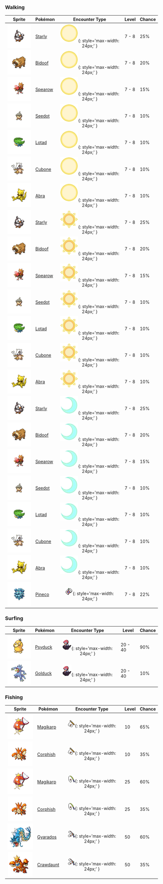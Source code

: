 ### Walking

| Sprite | Pokémon | Encounter Type | Level | Chance |
|:------:|---------|:--------------:|-------|--------|
| ![Starly](../../assets/sprites/starly/front.gif "Starly") | [Starly](../../pokemon/starly.md/) | ![Morning](../../assets/encounter_types/morning.png "Morning"){: style='max-width: 24px;' } | 7 - 8 | 25% |
| ![Bidoof](../../assets/sprites/bidoof/front.gif "Bidoof") | [Bidoof](../../pokemon/bidoof.md/) | ![Morning](../../assets/encounter_types/morning.png "Morning"){: style='max-width: 24px;' } | 7 - 8 | 20% |
| ![Spearow](../../assets/sprites/spearow/front.gif "Spearow") | [Spearow](../../pokemon/spearow.md/) | ![Morning](../../assets/encounter_types/morning.png "Morning"){: style='max-width: 24px;' } | 7 - 8 | 15% |
| ![Seedot](../../assets/sprites/seedot/front.gif "Seedot") | [Seedot](../../pokemon/seedot.md/) | ![Morning](../../assets/encounter_types/morning.png "Morning"){: style='max-width: 24px;' } | 7 - 8 | 10% |
| ![Lotad](../../assets/sprites/lotad/front.gif "Lotad") | [Lotad](../../pokemon/lotad.md/) | ![Morning](../../assets/encounter_types/morning.png "Morning"){: style='max-width: 24px;' } | 7 - 8 | 10% |
| ![Cubone](../../assets/sprites/cubone/front.gif "Cubone") | [Cubone](../../pokemon/cubone.md/) | ![Morning](../../assets/encounter_types/morning.png "Morning"){: style='max-width: 24px;' } | 7 - 8 | 10% |
| ![Abra](../../assets/sprites/abra/front.gif "Abra") | [Abra](../../pokemon/abra.md/) | ![Morning](../../assets/encounter_types/morning.png "Morning"){: style='max-width: 24px;' } | 7 - 8 | 10% |
| ![Starly](../../assets/sprites/starly/front.gif "Starly") | [Starly](../../pokemon/starly.md/) | ![Day](../../assets/encounter_types/day.png "Day"){: style='max-width: 24px;' } | 7 - 8 | 25% |
| ![Bidoof](../../assets/sprites/bidoof/front.gif "Bidoof") | [Bidoof](../../pokemon/bidoof.md/) | ![Day](../../assets/encounter_types/day.png "Day"){: style='max-width: 24px;' } | 7 - 8 | 20% |
| ![Spearow](../../assets/sprites/spearow/front.gif "Spearow") | [Spearow](../../pokemon/spearow.md/) | ![Day](../../assets/encounter_types/day.png "Day"){: style='max-width: 24px;' } | 7 - 8 | 15% |
| ![Seedot](../../assets/sprites/seedot/front.gif "Seedot") | [Seedot](../../pokemon/seedot.md/) | ![Day](../../assets/encounter_types/day.png "Day"){: style='max-width: 24px;' } | 7 - 8 | 10% |
| ![Lotad](../../assets/sprites/lotad/front.gif "Lotad") | [Lotad](../../pokemon/lotad.md/) | ![Day](../../assets/encounter_types/day.png "Day"){: style='max-width: 24px;' } | 7 - 8 | 10% |
| ![Cubone](../../assets/sprites/cubone/front.gif "Cubone") | [Cubone](../../pokemon/cubone.md/) | ![Day](../../assets/encounter_types/day.png "Day"){: style='max-width: 24px;' } | 7 - 8 | 10% |
| ![Abra](../../assets/sprites/abra/front.gif "Abra") | [Abra](../../pokemon/abra.md/) | ![Day](../../assets/encounter_types/day.png "Day"){: style='max-width: 24px;' } | 7 - 8 | 10% |
| ![Starly](../../assets/sprites/starly/front.gif "Starly") | [Starly](../../pokemon/starly.md/) | ![Night](../../assets/encounter_types/night.png "Night"){: style='max-width: 24px;' } | 7 - 8 | 25% |
| ![Bidoof](../../assets/sprites/bidoof/front.gif "Bidoof") | [Bidoof](../../pokemon/bidoof.md/) | ![Night](../../assets/encounter_types/night.png "Night"){: style='max-width: 24px;' } | 7 - 8 | 20% |
| ![Spearow](../../assets/sprites/spearow/front.gif "Spearow") | [Spearow](../../pokemon/spearow.md/) | ![Night](../../assets/encounter_types/night.png "Night"){: style='max-width: 24px;' } | 7 - 8 | 15% |
| ![Seedot](../../assets/sprites/seedot/front.gif "Seedot") | [Seedot](../../pokemon/seedot.md/) | ![Night](../../assets/encounter_types/night.png "Night"){: style='max-width: 24px;' } | 7 - 8 | 10% |
| ![Lotad](../../assets/sprites/lotad/front.gif "Lotad") | [Lotad](../../pokemon/lotad.md/) | ![Night](../../assets/encounter_types/night.png "Night"){: style='max-width: 24px;' } | 7 - 8 | 10% |
| ![Cubone](../../assets/sprites/cubone/front.gif "Cubone") | [Cubone](../../pokemon/cubone.md/) | ![Night](../../assets/encounter_types/night.png "Night"){: style='max-width: 24px;' } | 7 - 8 | 10% |
| ![Abra](../../assets/sprites/abra/front.gif "Abra") | [Abra](../../pokemon/abra.md/) | ![Night](../../assets/encounter_types/night.png "Night"){: style='max-width: 24px;' } | 7 - 8 | 10% |
| ![Pineco](../../assets/sprites/pineco/front.gif "Pineco") | [Pineco](../../pokemon/pineco.md/) | ![Poké Radar](../../assets/encounter_types/poke_radar.png "Poké Radar"){: style='max-width: 24px;' } | 7 - 8 | 22% |

### Surfing

| Sprite | Pokémon | Encounter Type | Level | Chance |
|:------:|---------|:--------------:|-------|--------|
| ![Psyduck](../../assets/sprites/psyduck/front.gif "Psyduck") | [Psyduck](../../pokemon/psyduck.md/) | ![Surf](../../assets/encounter_types/surf.png "Surf"){: style='max-width: 24px;' } | 20 - 40 | 90% |
| ![Golduck](../../assets/sprites/golduck/front.gif "Golduck") | [Golduck](../../pokemon/golduck.md/) | ![Surf](../../assets/encounter_types/surf.png "Surf"){: style='max-width: 24px;' } | 20 - 40 | 10% |

### Fishing

| Sprite | Pokémon | Encounter Type | Level | Chance |
|:------:|---------|:--------------:|-------|--------|
| ![Magikarp](../../assets/sprites/magikarp/front.gif "Magikarp") | [Magikarp](../../pokemon/magikarp.md/) | ![Old Rod](../../assets/encounter_types/old_rod.png "Old Rod"){: style='max-width: 24px;' } | 10 | 65% |
| ![Corphish](../../assets/sprites/corphish/front.gif "Corphish") | [Corphish](../../pokemon/corphish.md/) | ![Old Rod](../../assets/encounter_types/old_rod.png "Old Rod"){: style='max-width: 24px;' } | 10 | 35% |
| ![Magikarp](../../assets/sprites/magikarp/front.gif "Magikarp") | [Magikarp](../../pokemon/magikarp.md/) | ![Good Rod](../../assets/encounter_types/good_rod.png "Good Rod"){: style='max-width: 24px;' } | 25 | 60% |
| ![Corphish](../../assets/sprites/corphish/front.gif "Corphish") | [Corphish](../../pokemon/corphish.md/) | ![Good Rod](../../assets/encounter_types/good_rod.png "Good Rod"){: style='max-width: 24px;' } | 25 | 35% |
| ![Gyarados](../../assets/sprites/gyarados/front.gif "Gyarados") | [Gyarados](../../pokemon/gyarados.md/) | ![Super Rod](../../assets/encounter_types/super_rod.png "Super Rod"){: style='max-width: 24px;' } | 50 | 60% |
| ![Crawdaunt](../../assets/sprites/crawdaunt/front.gif "Crawdaunt") | [Crawdaunt](../../pokemon/crawdaunt.md/) | ![Super Rod](../../assets/encounter_types/super_rod.png "Super Rod"){: style='max-width: 24px;' } | 50 | 35% |

